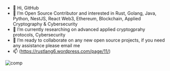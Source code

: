 - 👋 Hi, GitHub
- 👀 I’m Open Source Contributor and interested in Rust, Golang, Java, Python, NestJS, React Web3, Ethereum, Blockchain, Applied Cryptography & Cybersecurity
- 🌱 I’m currently researching on advanced applied cryptogprahy protocols, Cybersecurity 
- 💞️ I’m ready to collaborate on any new open source projects, if you need any assistance please email me
- 📫 (https://rustlang6.wordpress.com/page/11/)

 ![comp](https://user-images.githubusercontent.com/117555665/210180787-b2291b96-499f-435e-9b48-3d74c00c8eb9.gif)

<!---
mail4metablocks/mail4metablocks is a ✨ special ✨ repository because its `README.md` (this file) appears on your GitHub profile.
You can click the Preview link to take a look at your changes.
--->
